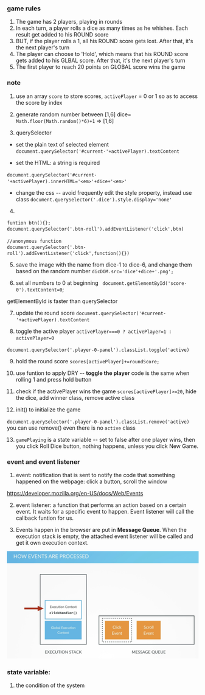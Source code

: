 ### game rules
1. The game has 2 players, playing in rounds
2. In each turn, a player rolls a dice as many times as he whishes. Each result get added to his ROUND score
3. BUT, if the player rolls a 1, all his ROUND score gets lost. After that, it's the next player's turn
4. The player can choose to 'Hold', which means that his ROUND score gets added to his GLBAL score. After that, it's the next player's turn
5. The first player to reach 20 points on GLOBAL score wins the game



### note
1. use an array `score` to store scores, `activePlayer` = 0 or 1 so as to access the score by index

2. generate random number between [1,6]
dice= `Math.floor(Math.random()*6)+1` => [1,6]
3. querySelector

* set the plain text of selected element
`document.querySelector('#current-'+activePlayer).textContent`

* set the HTML: a string is required

`document.querySelector('#current-'+activePlayer).innerHTML='<em>'+dice+'<em>'`

* change the css -- avoid frequently edit the style property, instead use class 
`document.querySelector('.dice').style.display='none'`

4. 
```
funtion btn(){};
document.querySelector('.btn-roll').addEventListener('click',btn)

//anonymous function
document.querySelector('.btn-roll').addEventListener('click',function(){})
```

5. save the image with the name from dice-1 to dice-6, and change them based on the random number
`dicDOM.src='dice'+dice+'.png';`

6. set all numbers to 0 at beginning
` document.getElementById('score-0').textContent=0`;

getElementById is faster than querySelector


7. update the round score
`document.querySelector('#current-'+activePlayer).textContent`

8. toggle the active player
`activePlayer===0 ? activePlayer=1 : activePlayer=0`

`document.querySelector('.player-0-panel').classList.toggle('active)`


9. hold the round score
`scores[activePlayer]+=roundScore;`


10. use funtion to apply DRY -- **toggle the player** code is the same when rolling 1 and press hold button

11.  check if the activePlayer wins the game `scores[activePlayer]>=20`, hide the dice, add winner class, remove active class


12. init() to initialize the game

`document.querySelector('.player-0-panel').classList.remove('active)` you can use remove() even there is no `active` class

13. `gamePlaying` is a state variable -- set to false after one player wins, then you click Roll Dice button, nothing happens, unless you click New Game.

### event and event listener
1. event: notification that is sent to notify the code that something happened on the webpage: click a button, scroll the window

https://developer.mozilla.org/en-US/docs/Web/Events


2. event listener: a function that performs an action based on a certain event. It waits for a specific event to happen. Event listener will call the callback funtion for us.

3. Events happen in the browser are put in **Message Queue**. When the execution stack is empty, the attached event listener will be called and get it own execution context.


<img src="https://github.com/zhaaaa7/javascript/blob/master/project/dice/event.png" width="700px" alt="how event listener work">

### state variable: 
1. the condition of the system

